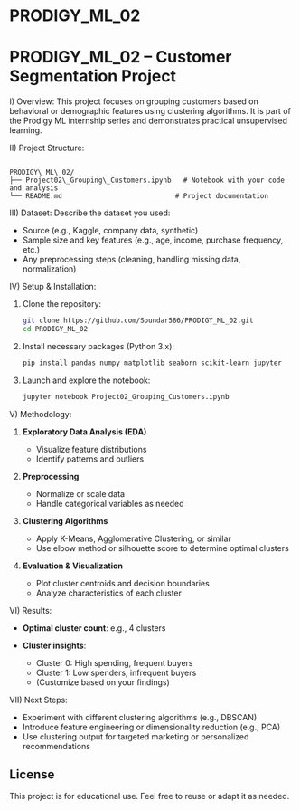 # PRODIGY_ML_02




# PRODIGY_ML_02 – Customer Segmentation Project

I) Overview:
This project focuses on grouping customers based on behavioral or demographic features using clustering algorithms. It is part of the Prodigy ML internship series and demonstrates practical unsupervised learning.

II) Project Structure:
```

PRODIGY\_ML\_02/
├── Project02\_Grouping\_Customers.ipynb   # Notebook with your code and analysis
└── README.md                            # Project documentation

````

III) Dataset:
Describe the dataset you used:
- Source (e.g., Kaggle, company data, synthetic)
- Sample size and key features (e.g., age, income, purchase frequency, etc.)
- Any preprocessing steps (cleaning, handling missing data, normalization)

IV) Setup & Installation:

1. Clone the repository:
   ```bash
   git clone https://github.com/Soundar586/PRODIGY_ML_02.git
   cd PRODIGY_ML_02
   ```

2. Install necessary packages (Python 3.x):

   ```bash
   pip install pandas numpy matplotlib seaborn scikit-learn jupyter
   ```

3. Launch and explore the notebook:

   ```bash
   jupyter notebook Project02_Grouping_Customers.ipynb
   ```

V) Methodology:

1. **Exploratory Data Analysis (EDA)**

   * Visualize feature distributions
   * Identify patterns and outliers

2. **Preprocessing**

   * Normalize or scale data
   * Handle categorical variables as needed

3. **Clustering Algorithms**

   * Apply K-Means, Agglomerative Clustering, or similar
   * Use elbow method or silhouette score to determine optimal clusters

4. **Evaluation & Visualization**

   * Plot cluster centroids and decision boundaries
   * Analyze characteristics of each cluster

VI) Results:

* **Optimal cluster count**: e.g., 4 clusters
* **Cluster insights**:

  * Cluster 0: High spending, frequent buyers
  * Cluster 1: Low spenders, infrequent buyers
  * (Customize based on your findings)

VII) Next Steps:

* Experiment with different clustering algorithms (e.g., DBSCAN)
* Introduce feature engineering or dimensionality reduction (e.g., PCA)
* Use clustering output for targeted marketing or personalized recommendations

## License

This project is for educational use. Feel free to reuse or adapt it as needed.

```
